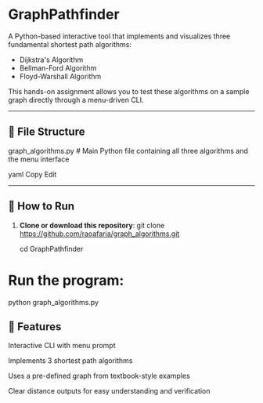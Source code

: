 # GraphPathfinder

A Python-based interactive tool that implements and visualizes three fundamental shortest path algorithms:

- Dijkstra's Algorithm
- Bellman-Ford Algorithm
- Floyd-Warshall Algorithm

This hands-on assignment allows you to test these algorithms on a sample graph directly through a menu-driven CLI.

---

## 📂 File Structure

graph_algorithms.py # Main Python file containing all three algorithms and the menu interface

yaml
Copy
Edit

---

## 🚀 How to Run

1. **Clone or download this repository**:
   git clone https://github.com/raoafaria/graph_algorithms.git

    cd GraphPathfinder

# Run the program:
python graph_algorithms.py

## 📌 Features
Interactive CLI with menu prompt

Implements 3 shortest path algorithms

Uses a pre-defined graph from textbook-style examples

Clear distance outputs for easy understanding and verification
